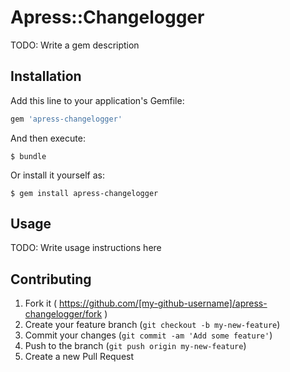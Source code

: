 # Apress::Changelogger

TODO: Write a gem description

## Installation

Add this line to your application's Gemfile:

```ruby
gem 'apress-changelogger'
```

And then execute:

    $ bundle

Or install it yourself as:

    $ gem install apress-changelogger

## Usage

TODO: Write usage instructions here

## Contributing

1. Fork it ( https://github.com/[my-github-username]/apress-changelogger/fork )
2. Create your feature branch (`git checkout -b my-new-feature`)
3. Commit your changes (`git commit -am 'Add some feature'`)
4. Push to the branch (`git push origin my-new-feature`)
5. Create a new Pull Request
